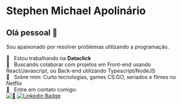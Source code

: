 # Stephen Michael Apolinário

## Olá pessoal 👋
Sou apaixonado por resolver problemas utilizando a programação.

 :rocket:  &nbsp; Estou trabalhando na **Dataclick**
 <br/> :purple_heart: &nbsp; Buscando colaborar com projetos em Front-end usando React/Javascript, ou Back-end utilizando Typescript/NodeJS
 <br/> 💬  &nbsp; Sobre mim: Curto tecnologias, games CS:GO, seriados e filmes no Netflix
 <br/> :email: &nbsp; Entre em contato comigo:
 <br/>
[![📨](https://img.shields.io/badge/-StephenMiichael-blue?logo=microsoft%20outlook)](mailto:stephenmiichael@outlook.com)
[![Linkedin Badge](https://img.shields.io/badge/-StephenMiichael-blue?logo=Linkedin)](https://www.linkedin.com/in/stephen1721/)

